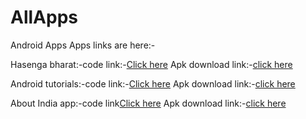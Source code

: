# AllApps
Android Apps
Apps links are here:-
 
 Hasenga bharat:-code link:-<a href="https://github.com/vikashumain/IndianComedyapp">Click here</a> Apk download link:-<a href="http://www.droidbin.com/p1bfnv7ggp1dih7cm1iu4jtn18u33">click here</a>
 
 Android tutorials:-code link:-<a href="https://github.com/vikashumain/Lastreader">Click here</a> Apk download link:-<a href="http://www.droidbin.com/p1bfnvmj7o1g511eg81nvh1nqv59a3">click here</a>
 
 About India app:-code link<a href="https://github.com/vikashumain/Lastreader">Click here</a> Apk download link:-<a href="http://www.droidbin.com/p1bfnvlfkvqu01t377af12e4ade3">click here</a>
